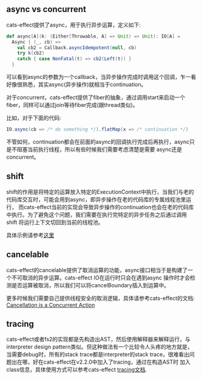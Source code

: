 ## async vs concurrent 

cats-effect提供了async，用于执行异步运算，定义如下:

```scala
def async[A](k: (Either[Throwable, A] => Unit) => Unit): IO[A] =
  Async { (_, cb) =>
    val cb2 = Callback.asyncIdempotent(null, cb)
    try k(cb2)
    catch { case NonFatal(t) => cb2(Left(t)) }
  }
```

可以看到async的参数为一个callback，当异步操作完成时调用这个回调，乍一看好像很熟悉，其实async(异步操作)就相当于continuation。

对于concurrent，cats-effect提供了fiber的抽象，通过调用start来启动一个fiber，同样可以通过join等待fiber完成(跟thread类似)。

比如，对于下面的代码:

```scala
IO.async(cb => /* do something */).flatMap(x => /* continuation */)
```

不管如何，continuation都会在前面的async的回调执行完成后再执行，async只是不阻塞当前执行线程，所以有些时候我们需要考虑清楚是需要
async还是concurrent。

## shift

shift的作用是将特定的运算放入特定的ExecutionContext中执行，当我们与老的代码库交互时，可能会用到async，即异步操作在老的代码库的专属线程池里运行，
而cats-effect当前的实现会导致异步操作的continuation也会在老的代码库中执行。为了避免这个问题，我们需要在执行完特定的异步任务之后通过调用shift
将运行上下文切回到当前的线程池。

具体示例请参考[这里](https://blog.softwaremill.com/thread-shifting-in-cats-effect-and-zio-9c184708067b)

## cancelable

cats-effect的cancelable提供了取消运算的功能，async接口相当于是构建了一个不可取消的异步运算。cats-effect IO在运行时只会在遇到async
操作时才会检测是否运算被取消，所以我们可以将cancelBoundary插入到运算中。

更多时候我们需要自己提供线程安全的取消逻辑，具体请参考cats-effect的文档: [Cancellation is a Concurrent Action](https://typelevel.org/cats-effect/datatypes/io.html#gotcha-cancellation-is-a-concurrent-action)


## tracing

cats-effect或者fs2的实现都是先构造出AST，然后使用解释器来解释运行，与interpreter design pattern类似。但这种做法有一个比较令人头疼的地方就是，
当需要debug时，所有的stack trace都是interpreter的stack trace，很难看出问题出在哪，好在cats-effect在v2.2.0中加入了tracing，通过在构造AST时
加入class信息，具体使用方式可以参考cats-effect [tracing文档](https://typelevel.org/cats-effect/tracing).
